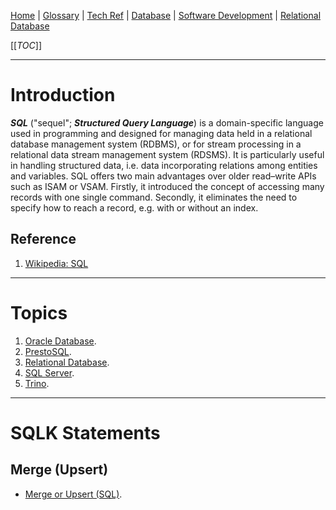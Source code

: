 [Home](/Slalom-LLC/Slalom-Consulting) | [Glossary](/Glossary) | [Tech Ref](/Tech-Ref) | [Database](/Tech-Ref/Software-Development/Database) | [Software Development](/Tech-Ref/Software-Development) | [Relational Database](/Tech-Ref/Software-Development/Database/Relational-Database)

[[_TOC_]]

---
# Introduction
***SQL*** ("sequel"; ***Structured Query Language***) is a domain-specific language used in programming and designed for managing data held in a relational database management system (RDBMS), or for stream processing in a relational data stream management system (RDSMS). It is particularly useful in handling structured data, i.e. data incorporating relations among entities and variables. SQL offers two main advantages over older read–write APIs such as ISAM or VSAM. Firstly, it introduced the concept of accessing many records with one single command. Secondly, it eliminates the need to specify how to reach a record, e.g. with or without an index.

## Reference
1. [Wikipedia: SQL](https://en.wikipedia.org/wiki/SQL)

---
# Topics
1. [Oracle Database](/Tech-Ref/Oracle-Corporation/Oracle-Database).
1. [PrestoSQL](/Tech-Ref/Linux-Foundation/PrestoSQL).
1. [Relational Database](/Tech-Ref/Software-Development/Database/Relational-Database).
1. [SQL Server](/Tech-Ref/Microsoft/SQL-Server).
1. [Trino](/Tech-Ref/Trino).

---
# SQLK Statements

## Merge (Upsert)
- [Merge or Upsert (SQL)](/Tech-Ref/Software-Development/Database/Relational-Database/SQL-\(Structured-Query-Language\)/Merge-or-Upsert-\(SQL\)).


